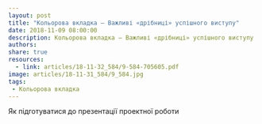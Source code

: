 ```yaml
---
layout: post
title: "Кольорова вкладка — Важливі «дрібниці» успішного виступу"
date: 2018-11-09 08:00:00
description: Кольорова вкладка — Важливі «дрібниці» успішного виступу
authors:
share: true
resources:
  - link: articles/18-11-32_584/9-584-705605.pdf
image: articles/18-11-31_584/9_584.jpg
tags:
 - Кольорова вкладка
---
```


Як підготуватися до презентації проектної роботи

